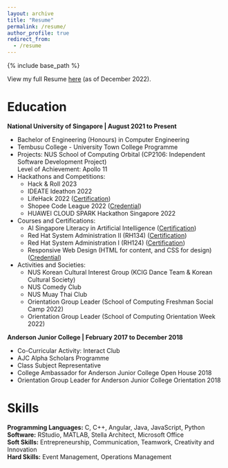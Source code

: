 ```yaml
---
layout: archive
title: "Resume"
permalink: /resume/
author_profile: true
redirect_from:
  - /resume
---
```


{% include base_path %}

View my full Resume [here](https://drive.google.com/file/d/12eJh8jA35duk5JJX2BEx7Zl6wXOH08zJ/view?usp=sharing) (as of December 2022).

Education
======
**National University of Singapore | August 2021 to Present**  
- Bachelor of Engineering (Honours) in Computer Engineering   
- Tembusu College - University Town College Programme  
- Projects: NUS School of Computing Orbital (CP2106: Independent Software Development Project)  
  Level of Achievement: Apollo 11
- Hackathons and Competitions:
  * Hack & Roll 2023 
  * IDEATE Ideathon 2022 
  * LifeHack 2022 ([Certification](https://drive.google.com/file/d/14Hj1edP0CfCnwiaWyKoISDlMtLn6SIyX/view?usp=drive_link))
  * Shopee Code League 2022 ([Credential](https://www.credly.com/badges/3e4fceeb-718e-4205-b865-8e829b06c127?source=linked_in_profile))
  * HUAWEI CLOUD SPARK Hackathon Singapore 2022
- Courses and Certifications:
  * AI Singapore Literacy in Artificial Intelligence ([Certification](https://drive.google.com/file/d/1wFwEk5kNUCw7-WJP98v1oF-zjqF4apDk/view?usp=sharing))  
  * Red Hat System Administration II (RH134) ([Certification](https://drive.google.com/file/d/1ORxKO8mD_hAaHHJWw6i1VxsEmkxtTiOP/view?usp=drive_link))  
  * Red Hat System Administration I (RH124) ([Certification](https://drive.google.com/file/d/1fVWQRHqqE6lEQxZXBNtQ5AhxbP1HGxPo/view?usp=drive_link))  
  * Responsive Web Design (HTML for content, and CSS for design) ([Credential](https://www.freecodecamp.org/certification/fccab1f5df0-9b29-4651-b33a-6945cddfbb96/responsive-web-design))
- Activities and Societies:
  * NUS Korean Cultural Interest Group (KCIG Dance Team & Korean Cultural Society)
  * NUS Comedy Club
  * NUS Muay Thai Club
  * Orientation Group Leader (School of Computing Freshman Social Camp 2022)
  * Orientation Group Leader (School of Computing Orientation Week 2022)

**Anderson Junior College | February 2017 to December 2018**  
- Co-Curricular Activity: Interact Club  
- AJC Alpha Scholars Programme  
- Class Subject Representative
- College Ambassador for Anderson Junior College Open House 2018  
- Orientation Group Leader for Anderson Junior College Orientation 2018   
  
Skills
======
**Programming Languages:** C, C++, Angular, Java, JavaScript, Python  
**Software:** RStudio, MATLAB, Stella Architect, Microsoft Office  
**Soft Skills:** Entrepreneurship, Communication, Teamwork, Creativity and Innovation  
**Hard Skills:** Event Management, Operations Management
